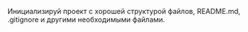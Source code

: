 Инициализируй проект с хорошей структурой файлов, README.md, .gitignore и другими необходимыми файлами.
